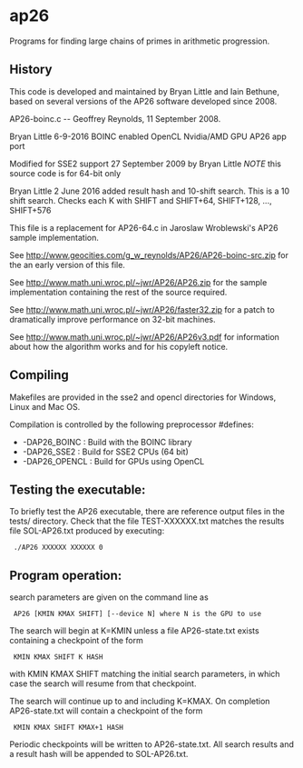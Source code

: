 # ap26

   Programs for finding large chains of primes in arithmetic progression.

## History

   This code is developed and maintained by Bryan Little and Iain Bethune,
   based on several versions of the AP26 software developed since 2008.

   AP26-boinc.c -- Geoffrey Reynolds, 11 September 2008.

   Bryan Little 6-9-2016
   BOINC enabled OpenCL Nvidia/AMD GPU AP26 app port

   Modified for SSE2 support 27 September 2009 by Bryan Little
   *NOTE* this source code is for 64-bit only

   Bryan Little 2 June 2016 added result hash and 10-shift search.
   This is a 10 shift search.  Checks each K with SHIFT and SHIFT+64, SHIFT+128, ..., SHIFT+576

   This file is a replacement for AP26-64.c in Jaroslaw Wroblewski's AP26
   sample implementation.

   See http://www.geocities.com/g_w_reynolds/AP26/AP26-boinc-src.zip for the
   an early version of this file.

   See http://www.math.uni.wroc.pl/~jwr/AP26/AP26.zip for the sample
   implementation containing the rest of the source required.

   See http://www.math.uni.wroc.pl/~jwr/AP26/faster32.zip for a patch to
   dramatically improve performance on 32-bit machines.

   See http://www.math.uni.wroc.pl/~jwr/AP26/AP26v3.pdf for information
   about how the algorithm works and for his copyleft notice.

## Compiling

   Makefiles are provided in the sse2 and opencl directories for Windows, Linux and Mac OS.

   Compilation is controlled by the following preprocessor #defines:

*   -DAP26_BOINC  : Build with the BOINC library
*   -DAP26_SSE2   : Build for SSE2 CPUs (64 bit)
*   -DAP26_OPENCL : Build for GPUs using OpenCL

## Testing the executable:

   To briefly test the AP26 executable, there are reference output files
   in the  tests/ directory. Check that the file TEST-XXXXXX.txt matches
   the results file SOL-AP26.txt produced by executing:

     ./AP26 XXXXXX XXXXXX 0

## Program operation:

   search parameters are given on the command line as

     AP26 [KMIN KMAX SHIFT] [--device N] where N is the GPU to use

   The search will begin at K=KMIN unless a file AP26-state.txt
   exists containing a checkpoint of the form

     KMIN KMAX SHIFT K HASH

   with KMIN KMAX SHIFT matching the initial search parameters, in which
   case the search will resume from that checkpoint.

   The search will continue up to and including K=KMAX. On completion
   AP26-state.txt will contain a checkpoint of the form

     KMIN KMAX SHIFT KMAX+1 HASH

   Periodic checkpoints will be written to AP26-state.txt.
   All search results and a result hash will be appended to SOL-AP26.txt.
